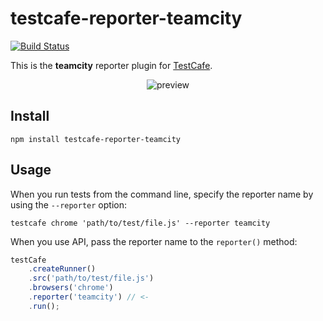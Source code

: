 # testcafe-reporter-teamcity
[![Build Status](https://travis-ci.org/soluto/testcafe-reporter-teamcity.svg)](https://travis-ci.org/soluto/testcafe-reporter-teamcity)

This is the **teamcity** reporter plugin for [TestCafe](http://devexpress.github.io/testcafe).

<p align="center">
    <img src="http://i.imgur.com/7ozfb4Q.png" alt="preview" border="border:2px solid black;"/>
</p>

## Install

```
npm install testcafe-reporter-teamcity
```

## Usage

When you run tests from the command line, specify the reporter name by using the `--reporter` option:

```
testcafe chrome 'path/to/test/file.js' --reporter teamcity
```


When you use API, pass the reporter name to the `reporter()` method:

```js
testCafe
    .createRunner()
    .src('path/to/test/file.js')
    .browsers('chrome')
    .reporter('teamcity') // <-
    .run();
``` 
